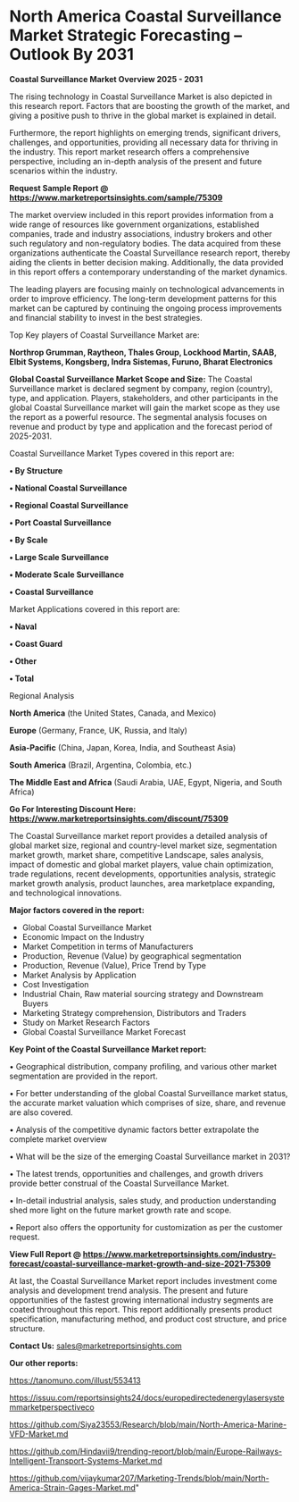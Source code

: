 # North America Coastal Surveillance Market Strategic Forecasting – Outlook By 2031

<Strong> Coastal Surveillance Market Overview 2025 - 2031</strong>

The rising technology in Coastal Surveillance Market is also depicted in this research report. Factors that are boosting the growth of the market, and giving a positive push to thrive in the global market is explained in detail.

Furthermore, the report highlights on emerging trends, significant drivers, challenges, and opportunities, providing all necessary data for thriving in the industry. This report market research offers a comprehensive perspective, including an in-depth analysis of the present and future scenarios within the industry.

<strong>Request Sample Report @ <a href=https://www.marketreportsinsights.com/sample/75309>https://www.marketreportsinsights.com/sample/75309</a></strong>

The market overview included in this report provides information from a wide range of resources like government organizations, established companies, trade and industry associations, industry brokers and other such regulatory and non-regulatory bodies. The data acquired from these organizations authenticate the Coastal Surveillance research report, thereby aiding the clients in better decision making. Additionally, the data provided in this report offers a contemporary understanding of the market dynamics.

The leading players are focusing mainly on technological advancements in order to improve efficiency. The long-term development patterns for this market can be captured by continuing the ongoing process improvements and financial stability to invest in the best strategies.

Top Key players of Coastal Surveillance Market are:

<strong>Northrop Grumman, Raytheon, Thales Group, Lockhood Martin, SAAB, Elbit Systems, Kongsberg, Indra Sistemas, Furuno, Bharat Electronics</strong>

<strong><b>Global Coastal Surveillance Market Scope and Size:</b></strong>
The Coastal Surveillance market is declared segment by company, region (country), type, and application. Players, stakeholders, and other participants in the global Coastal Surveillance market will gain the market scope as they use the report as a powerful resource. The segmental analysis focuses on revenue and product by type and application and the forecast period of 2025-2031.

Coastal Surveillance Market Types covered in this report are:

<strong>• By Structure

• National Coastal Surveillance

• Regional Coastal Surveillance

• Port Coastal Surveillance

• By Scale

• Large Scale Surveillance

• Moderate Scale Surveillance

• Coastal Surveillance</strong>

Market Applications covered in this report are:

<strong>• Naval

• Coast Guard

• Other

• Total</strong> 

Regional Analysis

<strong>North America</strong> (the United States, Canada, and Mexico)

<strong>Europe</strong> (Germany, France, UK, Russia, and Italy)

<strong>Asia-Pacific</strong> (China, Japan, Korea, India, and Southeast Asia)

<strong>South America</strong> (Brazil, Argentina, Colombia, etc.)

<strong>The Middle East and Africa</strong> (Saudi Arabia, UAE, Egypt, Nigeria, and South Africa)

<strong>Go For Interesting Discount Here: <a href=https://www.marketreportsinsights.com/discount/75309>https://www.marketreportsinsights.com/discount/75309</a></strong>

The Coastal Surveillance market report provides a detailed analysis of global market size, regional and country-level market size, segmentation market growth, market share, competitive Landscape, sales analysis, impact of domestic and global market players, value chain optimization, trade regulations, recent developments, opportunities analysis, strategic market growth analysis, product launches, area marketplace expanding, and technological innovations.

<strong><b>Major factors covered in the report:</b></strong>
<ul>
  <li>Global Coastal Surveillance Market </li>
  <li>Economic Impact on the Industry</li>
  <li>Market Competition in terms of Manufacturers</li>
  <li>Production, Revenue (Value) by geographical segmentation</li>
  <li>Production, Revenue (Value), Price Trend by Type</li>
  <li>Market Analysis by Application</li>
  <li>Cost Investigation</li>
  <li>Industrial Chain, Raw material sourcing strategy and Downstream Buyers</li>
  <li>Marketing Strategy comprehension, Distributors and Traders</li>
  <li>Study on Market Research Factors</li>
  <li>Global Coastal Surveillance Market Forecast</li>
</ul>

<strong><b>Key Point of the Coastal Surveillance Market report:</b></strong>

• Geographical distribution, company profiling, and various other market segmentation are provided in the report.

• For better understanding of the global Coastal Surveillance market status, the accurate market valuation which comprises of size, share, and revenue are also covered.

• Analysis of the competitive dynamic factors better extrapolate the complete market overview

• What will be the size of the emerging Coastal Surveillance market in 2031?

• The latest trends, opportunities and challenges, and growth drivers provide better construal of the Coastal Surveillance Market.

• In-detail industrial analysis, sales study, and production understanding shed more light on the future market growth rate and scope.

• Report also offers the opportunity for customization as per the customer request.

<strong><b>View Full Report @ <a href=https://www.marketreportsinsights.com/industry-forecast/coastal-surveillance-market-growth-and-size-2021-75309>https://www.marketreportsinsights.com/industry-forecast/coastal-surveillance-market-growth-and-size-2021-75309</a></b></strong>


At last, the Coastal Surveillance Market report includes investment come analysis and development trend analysis. The present and future opportunities of the fastest growing international industry segments are coated throughout this report. This report additionally presents product specification, manufacturing method, and product cost structure, and price structure.

<strong>Contact Us:</strong>
sales@marketreportsinsights.com

<strong>Our other reports:</strong>

<a href=https://tanomuno.com/illust/553413>https://tanomuno.com/illust/553413</a>

<a href=https://issuu.com/reportsinsights24/docs/europedirectedenergylasersystemmarketperspectiveco>https://issuu.com/reportsinsights24/docs/europedirectedenergylasersystemmarketperspectiveco</a>

<a href=https://github.com/Siya23553/Research/blob/main/North-America-Marine-VFD-Market.md>https://github.com/Siya23553/Research/blob/main/North-America-Marine-VFD-Market.md</a>

<a href=https://github.com/Hindavii9/trending-report/blob/main/Europe-Railways-Intelligent-Transport-Systems-Market.md>https://github.com/Hindavii9/trending-report/blob/main/Europe-Railways-Intelligent-Transport-Systems-Market.md</a>

<a href=https://github.com/vijaykumar207/Marketing-Trends/blob/main/North-America-Strain-Gages-Market.md>https://github.com/vijaykumar207/Marketing-Trends/blob/main/North-America-Strain-Gages-Market.md</a>"
